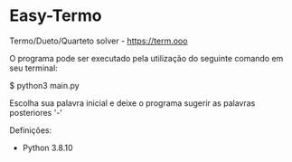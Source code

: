 # Easy-Termo
Termo/Dueto/Quarteto solver - https://term.ooo

O programa pode ser executado pela utilização 
do seguinte comando em seu terminal:

$ python3 main.py

Escolha sua palavra inicial e deixe o programa sugerir as palavras posteriores '-'

Definições:

* Python 3.8.10
